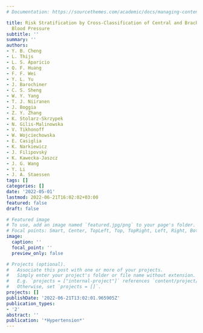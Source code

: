 ```yaml
---
# Documentation: https://sourcethemes.com/academic/docs/managing-content/

title: Risk Stratification by Cross-Classification of Central and Brachial Systolic
  Blood Pressure
subtitle: ''
summary: ''
authors:
- Y. B. Cheng
- L. Thijs
- L. S. Aparicio
- Q. F. Huang
- F. F. Wei
- Y. L. Yu
- J. Barochiner
- C. S. Sheng
- W. Y. Yang
- T. J. Niiranen
- J. Boggia
- Z. Y. Zhang
- K. Stolarz-Skrzypek
- N. Gilis-Malinowska
- V. Tikhonoff
- W. Wojciechowska
- E. Casiglia
- K. Narkiewicz
- J. Filipovský
- K. Kawecka-Jaszcz
- J. G. Wang
- Y. Li
- J. A. Staessen
tags: []
categories: []
date: '2022-05-01'
lastmod: 2022-06-21T16:02:02+03:00
featured: false
draft: false

# Featured image
# To use, add an image named `featured.jpg/png` to your page's folder.
# Focal points: Smart, Center, TopLeft, Top, TopRight, Left, Right, BottomLeft, Bottom, BottomRight.
image:
  caption: ''
  focal_point: ''
  preview_only: false

# Projects (optional).
#   Associate this post with one or more of your projects.
#   Simply enter your project's folder or file name without extension.
#   E.g. `projects = ["internal-project"]` references `content/project/deep-learning/index.md`.
#   Otherwise, set `projects = []`.
projects: []
publishDate: '2022-06-21T13:02:01.965905Z'
publication_types:
- '2'
abstract: ''
publication: '*Hypertension*'
---
```

